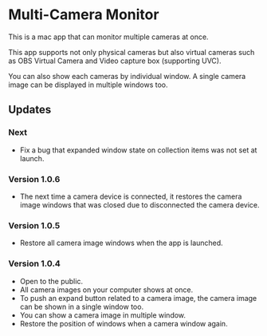 # Multi-Camera Monitor

This is a mac app that can monitor multiple cameras at once.

This app supports not only physical cameras but also virtual cameras such as OBS Virtual Camera and Video capture box (supporting UVC).

You can also show each cameras by individual window. A single camera image can be displayed in multiple windows too.



## Updates

### Next

- Fix a bug that expanded window state on collection items was not set at launch.

### Version 1.0.6

- The next time a camera device is connected, it restores the camera image windows that was closed due to disconnected the camera device.

### Version 1.0.5

- Restore all camera image windows when the app is launched.

### Version 1.0.4

- Open to the public.
- All camera images on your computer shows at once.
- To push an expand button related to a camera image, the camera image can be shown in a single window too.
- You can show a camera image in multiple window.
- Restore the position of windows when a camera window again.

